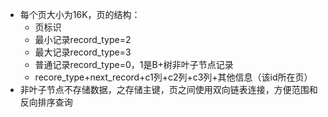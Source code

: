 - 每个页大小为16K，页的结构：
	- 页标识
	- 最小记录record_type=2
	- 最大记录record_type=3
	- 普通记录record_type=0，1是B+树非叶子节点记录
	- recore_type+next_record+c1列+c2列+c3列+其他信息（该id所在页）
- 非叶子节点不存储数据，之存储主键，页之间使用双向链表连接，方便范围和反向排序查询